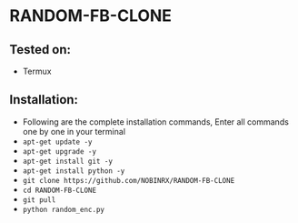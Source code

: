 # RANDOM-FB-CLONE
## Tested on:
+ Termux


## Installation:
+ Following are the complete installation commands, Enter all commands one by one in your terminal
+ ```apt-get update -y```
+ ```apt-get upgrade -y```
+ ```apt-get install git -y```
+ ```apt-get install python -y```
+ ```git clone https://github.com/NOBINRX/RANDOM-FB-CLONE```
+ ```cd RANDOM-FB-CLONE```
+ ```git pull```
+ ```python random_enc.py```
